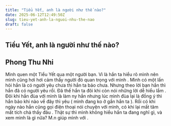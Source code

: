 ```yaml
---
title: "Tiểu Yết, anh là người như thế nào?"
date: 2025-06-12T12:49:50Z
slug: tieu-yet-anh-la-nguoi-nhu-the-nao
draft: false
---
```


## Tiểu Yết, anh là người như thế nào?

## Phong Thu Nhi

Mình quen một Tiểu Yết qua một người bạn. Vì là hắn ta hiểu rõ mình nên mình cũng hơi hơi cảm thấy người đó quan trọng với mình .
Mình có một lần hỏi hắn là có người yêu chưa thì hắn ta bảo chưa. Nhưng theo lời bạn hắn thì hắn đã có người yêu rồi. Đã thế hắn ta đôi khi còn nói những lời dễ hiểu lầm . Đôi khi hắn đùa với mình là làm ny hắn nhưng lúc mình đùa lại là đồng ý thì hắn bảo khi nào về đây thì yêu ( mình đang ko ở gần hắn ta ). Rồi có khi ngày nào hắn cũng gọi điện thoại nói chuyện với mình, có khi lại mất tăm mất tích chả thấy đâu .
Thật sự thì mình không hiểu hắn ta đang nghĩ gì, và xem mình là gì nữa? M.n giúp mình với .